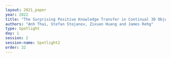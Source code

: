 ```yaml
---
layout: 2021_paper
year: 2022
title: "The Surprising Positive Knowledge Transfer in Continual 3D Object Shape Reconstruction"
authors: "Anh Thai, Stefan Stojanov, Zixuan Huang and James Rehg"
type: Spotlight
day: 1
session: 2
session-name: Spotlight2
order: 32
---
```

